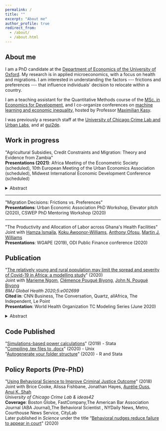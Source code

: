 ```yaml
---
permalink: /
title: ""
excerpt: "About me"
author_profile: true
redirect_from: 
  - /about/
  - /about.html
---
```


## About me

I am a PhD candidate at the [Department of Economics of the University of Oxford](https://www.economics.ox.ac.uk/#/). My research is in applied microeconomics, with a focus on health and migrations. I am interested in understanding the factors --- frictions and preferences --- that influence individuals' decision to relocate within a country.  

I am a teaching assistant for the Quantitative Methods course of the [MSc. in Economics for Development](https://www.economics.ox.ac.uk/m.sc.-in-economics-for-development#collapse2101516), and I co-organize conferences on [machine learning and economic inequality](https://maxkasy.github.io/home/ML_inequality_conference/), hosted by Professor [Maximilian Kasy](https://maxkasy.github.io/home/). 

I was previously a research staff at the [University of Chicago Crime Lab and Urban Labs](https://urbanlabs.uchicago.edu/), and at [gui2de](https://gui2de.georgetown.edu/#). 


## Work in progress 

"Agricultural Subsidies, Credit Constraints and Migration: Theory and Evidence from Zambia"  
**Presentations (2021)**: Africa Meeting of the Econometric Society (scheduled), 10th European Meeting of the Urban Economics Association (scheduled), Midwest International Economic Development Conference (scheduled)  
<details>
<summary>Abstract</summary> 
  <p style="text-align:justify">
  <font size="-0.5">
I explore how agricultural input subsidies change migration decisions of credit-constrained farmers.  Farming households make a joint-decision between using the subsidy as an input and using resale markets to generate income and migrate. They allocate labor units on the basis of their comparative advantage in agricultural technologies and in migration. Whether farmers migrate with their household or alone depends on how binding their credit constraint is. The implications of the model hold in a panel of Zambian smallholders in 2001-2008 with a large number of households responding to the subsidy by sending members to migrate, or by migrating altogether implying an income effect. This paper adds to our understanding of how subsidies intending to increase agricultural productivity can change a broader set of decisions, including migration decisions and speak to different margins of its migration decision. 
    </font>
    </p>
  </details> 

  
---  
"Migration Decisions: Frictions vs. Preferences"   
**Presentations**: Urban Economic Association PhD Workshop, Elevator pitch (2020), CSWEP PhD Mentoring Workshop (2020)   
      
 **** 
"The Productivity and Allocation of Labor across Ghana's Health Facilities"  
Joint with [Hamza Ismaila](https://www.researchgate.net/profile/Hamza_Ismaila), [Koku Awoonor-Williams](https://www.africahealthpot.org/profilesingle.php?id=2), [Anthony Ofosu](https://www.researchgate.net/profile/Anthony_Ofosu), [Martin J. Williams](https://martinjwilliams.com/)  
**Presentations**: WGAPE (2019), ODI Public Finance conference (2020)  


## Publication
"[The relatively young and rural population may limit the spread and severity of Covid-19 in Africa: a modelling study](https://gh.bmj.com/content/5/5/e002699)" (2020)  
Joint with [Marieme Ngom](https://www.anl.gov/profile/marieme-ngom), [Clémence Pougué Biyong](https://www.pantheonsorbonne.fr/recherche/page-perso/page/?tx_oxcspagepersonnel_pi1[uid]=cpouguebiy), [John N. Pougué Biyong](https://www.inet.ox.ac.uk/people/john-pougu%C3%A9-biyong/)  
_BMJ Global Health 2020;5:e002699_  
**Cited in**: CNN Business, The Conversation, Quartz, allAfrica, The Independent, Le Point  
**Presentation**: World Health Organization TC Modeling Series (June 2020) 
<details>
<summary>Abstract</summary>
    <p style="text-align:justify">
    <font size="-0.5">
<b>Introduction</b> A novel coronavirus disease 2019 (COVID-19) has spread to all regions of the world. There is great uncertainty regarding how countries’ characteristics will affect the spread of the epidemic; to date, there are few studies that attempt to predict the spread of the epidemic in African countries. In this paper, we investigate the role of demographic patterns, urbanisation and comorbidities on the possible trajectories of COVID-19 in Ghana, Kenya and Senegal.<br>
<b>Methods</b> We use an augmented deterministic Susceptible-Infected-Recovered model to predict the true spread of the disease, under the containment measures taken so far. We disaggregate the infected compartment into asymptomatic, mildly symptomatic and severely symptomatic to match observed clinical development of COVID-19. We also account for age structures, urbanisation and comorbidities (HIV, tuberculosis, anaemia).  <br>
<b>Results</b> In our baseline model, we project that the peak of active cases will occur in July, subject to the effectiveness of policy measures. When accounting for the urbanisation, and factoring in comorbidities, the peak may occur between 2 June and 17 June (Ghana), 22 July and 29 August (Kenya) and, finally, 28 May and 15 June (Senegal). Successful containment policies could lead to lower rates of severe infections. While most cases will be mild, we project in the absence of policies further containing the spread, that between 0.78% and 1.03%, 0.61% and 1.22%, and 0.60% and 0.84% of individuals in Ghana, Kenya and Senegal, respectively, may develop severe symptoms at the time of the peak of the epidemic.  <br>
<b>Conclusion</b> Compared with Europe, Africa’s younger and rural population may modify the severity of the epidemic. The large youth population may lead to more infections but most of these infections will be asymptomatic or mild, and will probably go undetected. The higher prevalence of underlying conditions must be considered. 
  </font>
  </p>
</details>


## Code Published   
"[Simulations-based power calculations](https://www.csae.ox.ac.uk/materials/coderscorner/949/coderscornerttweek5fm.pdf)" (2019) - Stata   
"[Compiling .tex files to .docx](https://www.csae.ox.ac.uk/materials/coderscorner/1010/coderscornermt19week4fm1.pdf)" (2020) - Unix    
"[Autogenerate your folder structure](https://www.csae.ox.ac.uk/materials/coderscorner/1129/coderscornermt20week3sp-v2.pdf)" (2020) - R and Stata   


## Policy Reports (Pre-PhD) 
"[Using Behavioral Science to Improve Criminal Justice Outcome](http://theslab.uchicago.edu/anuj/uploads/summons.pdf)" (2018)  
Joint with Brice Cooke, Alissa Fishbane, Jonathan Hayes, [Aurélie Ouss](http://aouss.github.io/), [Anuj K. Shah](https://www.chicagobooth.edu/faculty/directory/s/anuj-k-shah)  
_University of Chicago Crime Lab & ideas42_    
**Coverage**: Boston Globe, FastCompany,The American Bar Association Journal (ABA Journal),The Behavioral Scientist , NYDaily News, Metro, Courthouse News Service, CityLab  
Later published in _Science_ under the title “[Behavioral nudges reduce failure to appear in court](https://science.sciencemag.org/content/early/2020/10/07/science.abb6591.abstract)" (2020)  




